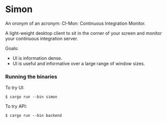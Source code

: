 # Simon

An oronym of an acronym: CI-Mon: Continuous Integration Monitor.

A light-weight desktop client to sit in the corner of your screen and
monitor your continuous integration server.

Goals:

- UI is information dense.
- UI is useful and informative over a large range of window sizes.

### Running the binaries

To try UI:

```shell
$ cargo run --bin simon
```

To try API:

```shell
$ cargo run --bin backend
```